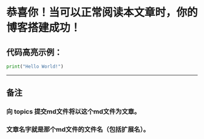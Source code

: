 # 恭喜你！当可以正常阅读本文章时，你的博客搭建成功！
## 代码高亮示例：
```python
print("Hello World!")
```
---
## 备注
### 向 topics 提交md文件将以这个md文件为文章。
### 文章名字就是那个md文件的文件名（包括扩展名）。